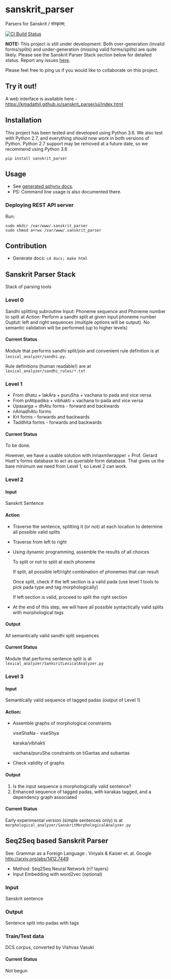 # sanskrit_parser
Parsers for Sanskrit / संस्कृतम्

[![CI Build Status](https://img.shields.io/travis/kmadathil/sanskrit_parser/master.svg)](https://travis-ci.org/kmadathil/sanskrit_parser)

**NOTE:** This project is still under development. Both over-generation (invalid forms/splits) and under-generation (missing valid forms/splits) are quite likely. Please see the Sanskrit Parser Stack section below for detailed status. Report any issues [here](https://github.com/kmadathil/sanskrit_parser/issues).

Please feel free to ping us if you would like to collaborate on this project.

## Try it out!
A web interface is available here - https://kmadathil.github.io/sanskrit_parser/ui/index.html

## Installation

This project has been tested and developed using Python 3.6. We also test with Python 2.7, and everything *should* now work in both versions of Python. Python 2.7 support may be removed at a future date, so we recommend using Python 3.6
```
pip install sanskrit_parser
```

## Usage
- See [generated sphynx docs](https://kmadathil.github.io/sanskrit_parser/build/html/).
- PS: Command line usage is also documented there.

### Deploying REST API server
Run:
```
sudo mkdir /var/www/.sanskrit_parser
sudo chmod a+rwx /var/www/.sanskrit_parser
```

## Contribution
- Generate docs: `cd docs; make html`


## Sanskrit Parser Stack

Stack of parsing tools

### Level 0
Sandhi splitting subroutine 
       Input: Phoneme sequence and Phoneme number to split at 
       Action: Perform a sandhi split at given input phoneme number
       Ouptut:  left and right sequences (multiple options will be output). 
       No semantic validation will be performed (up to higher levels)
       
#### Current Status
Module that performs sandhi split/join and convenient rule definition is at `lexical_analyzer/sandhi.py`.

Rule definitions (human readable!) are at `lexical_analyzer/sandhi_rules/*.txt`

### Level 1
* From dhatu + lakAra + puruSha + vachana to pada and vice versa
* From prAtipadika + vibhakti + vachana to pada and vice versa
* Upasarga + dhAtu forms - forward and backwards
* nAmadhAtu forms
* Krt forms  - forwards and backwards
* Taddhita forms  - forwards and backwards

#### Current Status
To be done.

However, we have a usable solution with inriaxmlwrapper + Prof. Gerard Huet's forms database to act as queriable form database. That gives us the bare minimum we need from Level 1, so Level 2 can work.  

### Level 2

#### Input
Sanskrit Sentence
#### Action
*   Traverse the sentence, splitting it (or not) at each location to determine all possible valid splits
*   Traverse from left to right
*   Using dynamic programming, assemble the results of all choices
 
      To split or not to split at each phoneme
      
      If split, all possible left/right combination of phonemes that can result
      
      Once split, check if the left section is a valid pada (use level 1 tools to pick pada type and tag morphologically) 
      
      If left section is valid, proceed to split the right section
* At the end of this step, we will have all possible syntactically valid splits with morphological tags 

#### Output
All semantically valid sandhi split sequences

#### Current Status
Module that performs sentence split is at `lexical_analyzer/SanksritLexicalAnalyzer.py`


###    Level 3
#### Input
Semantically valid sequence of tagged padas (output of Level 1)
#### Action:
* Assemble graphs of morphological constraints 

    viseShaNa - viseShya

    karaka/vibhakti
    
    vachana/puruSha constraints on tiGantas and subantas
* Check validity of graphs
#### Output
1.  Is the input sequence a morphologically valid sentence?
1.  Enhanced sequence of tagged padas, with karakas tagged, and a dependency graph associated

#### Current Status
Early experimental version (simple sentences only) is at `morphological_analyzer/SanskritMorphologicalAnalyzer.py`

## Seq2Seq based Sanskrit Parser

See: Grammar as a Foreign Language : Vinyals & Kaiser et. al. Google
http://arxiv.org/abs/1412.7449

* Method: Seq2Seq Neural Network (n? layers)
* Input Embedding with word2vec (optional)

### Input
Sanskrit sentence
### Output
Sentence split into padas with tags
### Train/Test data
DCS corpus, converted by Vishvas Vasuki

#### Current Status
Not begun

